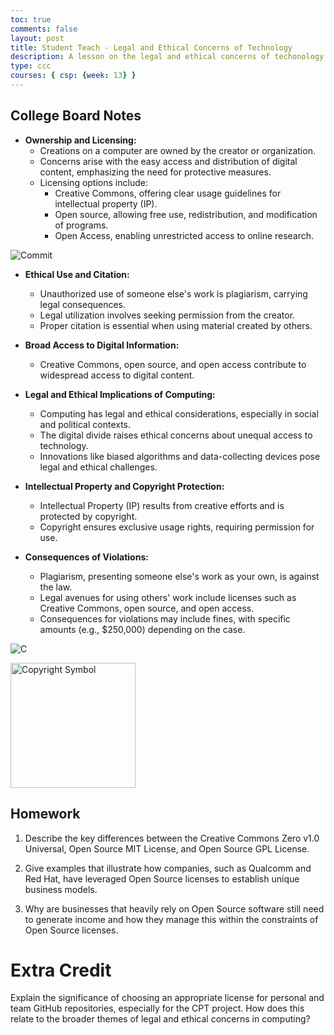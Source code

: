 ```yaml
---
toc: true
comments: false
layout: post
title: Student Teach - Legal and Ethical Concerns of Technology 
description: A lesson on the legal and ethical concerns of techonology! By Aditi, Eshika, Cindy, Avanthika, Nupur 
type: ccc
courses: { csp: {week: 13} }
---
```

## College Board Notes 

- **Ownership and Licensing:**
  - Creations on a computer are owned by the creator or organization.
  - Concerns arise with the easy access and distribution of digital content, emphasizing the need for protective measures.
  - Licensing options include:
    - Creative Commons, offering clear usage guidelines for intellectual property (IP).
    - Open source, allowing free use, redistribution, and modification of programs.
    - Open Access, enabling unrestricted access to online research.

![Commit](https://teaching.resources.osu.edu/sites/default/files/styles/max_3840x3840/public/2022-12/CreativeCommonsGraphic.jpg?itok=LmaLpQYa)

- **Ethical Use and Citation:**
  - Unauthorized use of someone else's work is plagiarism, carrying legal consequences.
  - Legal utilization involves seeking permission from the creator.
  - Proper citation is essential when using material created by others.

- **Broad Access to Digital Information:**
  - Creative Commons, open source, and open access contribute to widespread access to digital content.

- **Legal and Ethical Implications of Computing:**
  - Computing has legal and ethical considerations, especially in social and political contexts.
  - The digital divide raises ethical concerns about unequal access to technology.
  - Innovations like biased algorithms and data-collecting devices pose legal and ethical challenges.

- **Intellectual Property and Copyright Protection:**
  - Intellectual Property (IP) results from creative efforts and is protected by copyright.
  - Copyright ensures exclusive usage rights, requiring permission for use.

- **Consequences of Violations:**
  - Plagiarism, presenting someone else's work as your own, is against the law.
  - Legal avenues for using others' work include licenses such as Creative Commons, open source, and open access.
  - Consequences for violations may include fines, with specific amounts (e.g., $250,000) depending on the case.


![C](https://static.vecteezy.com/system/resources/previews/000/582/676/original/copyright-symbol-icon-vector-illustration.jpg 
)

<img src="https://static.vecteezy.com/system/resources/previews/000/582/676/original/copyright-symbol-icon-vector-illustration.jpg" alt="Copyright Symbol" width="200" height="200">





## Homework


1. Describe the key differences between the Creative Commons Zero v1.0 Universal, Open Source MIT License, and Open Source GPL License.

2. Give examples that illustrate how companies, such as Qualcomm and Red Hat, have leveraged Open Source licenses to establish unique business models.

3. Why are businesses that heavily rely on Open Source software still need to generate income and how they manage this within the constraints of Open Source licenses.


# Extra Credit 

Explain the significance of choosing an appropriate license for personal and team GitHub repositories, especially for the CPT project. How does this relate to the broader themes of legal and ethical concerns in computing?
